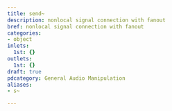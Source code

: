 ```yaml
---
title: send~
description: nonlocal signal connection with fanout
bref: nonlocal signal connection with fanout
categories:
- object
inlets:
  1st: {}
outlets:
  1st: {}
draft: true
pdcategory: General Audio Manipulation
aliases:
- s~

---
```


